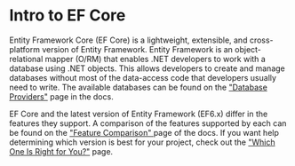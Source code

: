 # Intro to EF Core

Entity Framework Core (EF Core) is a lightweight, extensible, and cross-platform version of Entity Framework. Entity Framework is an object-relational mapper (O/RM) that enables .NET developers to work with a database using .NET objects. This allows developers to create and manage databases without most of the data-access code that developers usually need to write. The available databases can be found on the ["Database Providers"](https://docs.microsoft.com/en-us/ef/core/providers/) page in the docs.

EF Core and the latest version of Entity Framework (EF6.x) differ in the features they support. A comparison of the features supported by each can be found on the ["Feature Comparison" ](https://docs.microsoft.com/en-us/ef/efcore-and-ef6/features) page of the docs. If you want help determining which version is best for your project, check out the ["Which One Is Right for You?"](https://docs.microsoft.com/en-us/ef/efcore-and-ef6/choosing) page.
